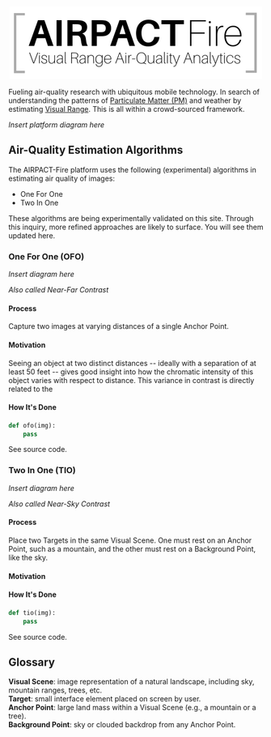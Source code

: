 <p align="center">
  <img src="https://raw.githubusercontent.com/AIRPACT-Fire/design/master/banner/v1/png/banner_small.png"/>
</p>

Fueling air-quality research with ubiquitous mobile technology. In search of understanding the patterns of [Particulate Matter (PM)](https://www.epa.gov/pm-pollution) and weather by estimating [Visual Range](https://en.wikipedia.org/wiki/Runway_visual_range). This is all within a crowd-sourced framework.

_Insert platform diagram here_

## Air-Quality Estimation Algorithms

The AIRPACT-Fire platform uses the following (experimental) algorithms in estimating air quality of images:

* One For One
* Two In One

These algorithms are being experimentally validated on this site. Through this inquiry, more refined approaches are likely to surface. You will see them updated here.

### One For One (OFO)

_Insert diagram here_

_Also called Near-Far Contrast_

#### Process

Capture two images at varying distances of a single Anchor Point.

#### Motivation

Seeing an object at two distinct distances -- ideally with a separation of at least 50 feet -- gives good insight into how the chromatic intensity of this object varies with respect to distance. This variance in contrast is directly related to the 

#### How It's Done

```python
def ofo(img):
	pass
```

See source code.

### Two In One (TIO)

_Insert diagram here_

_Also called Near-Sky Contrast_

#### Process

Place two Targets in the same Visual Scene. One must rest on an Anchor Point, such as a mountain, and the other must rest on a Background Point, like the sky.

#### Motivation



#### How It's Done

```python
def tio(img):
	pass
```

See source code.


## Glossary

**Visual Scene**: image representation of a natural landscape, including sky, mountain ranges, trees, etc.  
**Target**: small interface element placed on screen by user.  
**Anchor Point**: large land mass within a Visual Scene (e.g., a mountain or a tree).  
**Background Point**: sky or clouded backdrop from any Anchor Point.
